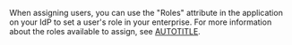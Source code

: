 When assigning users, you can use the "Roles" attribute in the application on your IdP to set a user's role in your enterprise. For more information about the roles available to assign, see [AUTOTITLE](/admin/user-management/managing-users-in-your-enterprise/roles-in-an-enterprise).
